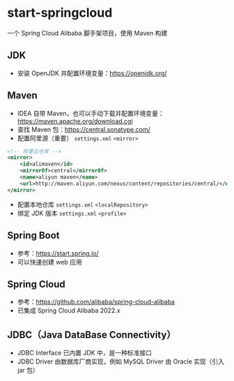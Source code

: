 # start-springcloud
一个 Spring Cloud Alibaba 脚手架项目，使用 Maven 构建


## JDK
- 安装 OpenJDK 并配置环境变量：https://openjdk.org/


## Maven
- IDEA 自带 Maven，也可以手动下载并配置环境变量：https://maven.apache.org/download.cgi
- 查找 Maven 包：https://central.sonatype.com/
- 配置阿里源（重要） `settings.xml` `<mirror>`
```xml
<!-- 阿里云仓库 -->
<mirror>
    <id>alimaven</id>
    <mirrorOf>central</mirrorOf>
    <name>aliyun maven</name>
    <url>http://maven.aliyun.com/nexus/content/repositories/central/</url>
</mirror>
```
- 配置本地仓库 `settings.xml` `<localRepository>`
- 绑定 JDK 版本 `settings.xml` `<profile>`


## Spring Boot
- 参考：https://start.spring.io/
- 可以快速创建 web 应用


## Spring Cloud
- 参考：https://github.com/alibaba/spring-cloud-alibaba
- 已集成 Spring Cloud Alibaba 2022.x


## JDBC（Java DataBase Connectivity）
- JDBC Interface 已内置 JDK 中，是一种标准接口
- JDBC Driver 由数据库厂商实现，例如 MySQL Driver 由 Oracle 实现（引入 jar 包）

